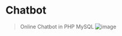 # Chatbot
> Online Chatbot in PHP MySQL
![image](https://github.com/Asadullah-nadeem/Chatbot/assets/88024587/e3e81956-8280-4a7d-a3e6-b61dc1405796)
